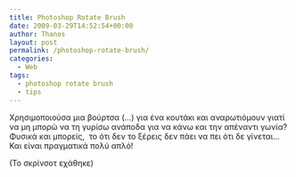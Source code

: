 ```yaml
---
title: Photoshop Rotate Brush
date: 2009-03-29T14:52:54+00:00
author: Thanos
layout: post
permalink: /photoshop-rotate-brush/
categories:
  - Web
tags:
  - photoshop rotate brush
  - tips
---
```

Χρησιμοποιούσα μια βούρτσα (…) για ένα κουτάκι και αναρωτιόμουν γιατί να μη μπορώ να τη γυρίσω ανάποδα για να κάνω και την απέναντι γωνία?  
Φυσικά και μπορείς,  το ότι δεν το ξέρεις δεν πάει να πει ότι δε γίνεται… Και είναι πραγματικά πολύ απλό!

(Το σκρίνσοτ εχάθηκε)